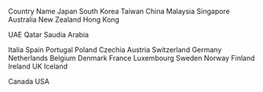 Country Name
Japan
South Korea
Taiwan
China
Malaysia
Singapore
Australia
New Zealand 
Hong Kong

UAE
Qatar
Saudia Arabia

Italia
Spain
Portugal
Poland
Czechia
Austria
Switzerland
Germany
Netherlands
Belgium
Denmark
France
Luxembourg
Sweden
Norway
Finland
Ireland
UK
Iceland

Canada
USA